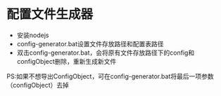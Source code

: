 # 配置文件生成器 #

- 安装nodejs 
- config-generator.bat设置文件存放路径和配置表路径
- 双击config-generator.bat，会将原有文件存放路径下的config和configObject删除，重新生成新文件

PS:如果不想导出ConfigObject，可在config-generator.bat将最后一项参数（configObject）去掉
